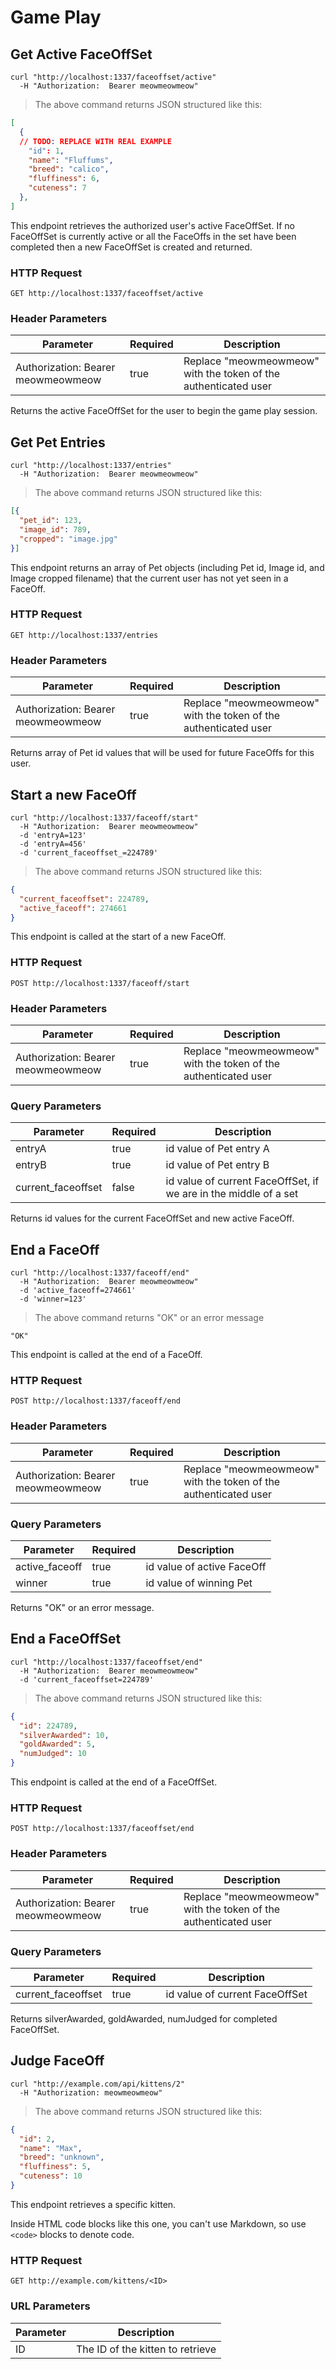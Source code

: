 # Game Play

## Get Active FaceOffSet

```shell
curl "http://localhost:1337/faceoffset/active"
  -H "Authorization:  Bearer meowmeowmeow"
```

> The above command returns JSON structured like this:

```json
[
  {
  // TODO: REPLACE WITH REAL EXAMPLE
    "id": 1,
    "name": "Fluffums",
    "breed": "calico",
    "fluffiness": 6,
    "cuteness": 7
  },
]
```

This endpoint retrieves the authorized user's active FaceOffSet.  If no FaceOffSet is currently active or all the FaceOffs in the set have been completed then a new FaceOffSet is created and returned.

### HTTP Request

`GET http://localhost:1337/faceoffset/active`

### Header Parameters

Parameter | Required | Description
--------- | ------- | -----------
Authorization:  Bearer meowmeowmeow | true | Replace "meowmeowmeow" with the token of the authenticated user

<aside class="success">
Returns the active FaceOffSet for the user to begin the game play session.
</aside>


## Get Pet Entries

```shell
curl "http://localhost:1337/entries"
  -H "Authorization:  Bearer meowmeowmeow"
```

> The above command returns JSON structured like this:

```json
[{
  "pet_id": 123,
  "image_id": 789,
  "cropped": "image.jpg"
}]
```

This endpoint returns an array of Pet objects (including Pet id, Image id, and Image cropped filename) that the current user has not yet seen in a FaceOff.

### HTTP Request

`GET http://localhost:1337/entries`

### Header Parameters

Parameter | Required | Description
--------- | ------- | -----------
Authorization:  Bearer meowmeowmeow | true | Replace "meowmeowmeow" with the token of the authenticated user

<aside class="success">
Returns array of Pet id values that will be used for future FaceOffs for this user.
</aside>


## Start a new FaceOff

```shell
curl "http://localhost:1337/faceoff/start"
  -H "Authorization:  Bearer meowmeowmeow"
  -d 'entryA=123'
  -d 'entryA=456'
  -d 'current_faceoffset_=224789'
```

> The above command returns JSON structured like this:

```json
{
  "current_faceoffset": 224789,
  "active_faceoff": 274661
}
```

This endpoint is called at the start of a new FaceOff.

### HTTP Request

`POST http://localhost:1337/faceoff/start`

### Header Parameters

Parameter | Required | Description
--------- | ------- | -----------
Authorization:  Bearer meowmeowmeow | true | Replace "meowmeowmeow" with the token of the authenticated user


### Query Parameters

Parameter | Required | Description
--------- | ------- | -----------
entryA | true | id value of Pet entry A
entryB | true | id value of Pet entry B
current_faceoffset | false | id value of current FaceOffSet, if we are in the middle of a set

<aside class="success">
Returns id values for the current FaceOffSet and new active FaceOff.
</aside>


## End a FaceOff

```shell
curl "http://localhost:1337/faceoff/end"
  -H "Authorization:  Bearer meowmeowmeow"
  -d 'active_faceoff=274661'
  -d 'winner=123'
```

> The above command returns "OK" or an error message

```
"OK"
```

This endpoint is called at the end of a FaceOff.

### HTTP Request

`POST http://localhost:1337/faceoff/end`

### Header Parameters

Parameter | Required | Description
--------- | ------- | -----------
Authorization:  Bearer meowmeowmeow | true | Replace "meowmeowmeow" with the token of the authenticated user


### Query Parameters

Parameter | Required | Description
--------- | ------- | -----------
active_faceoff | true | id value of active FaceOff
winner | true | id value of winning Pet

<aside class="success">
Returns "OK" or an error message.
</aside>

## End a FaceOffSet

```shell
curl "http://localhost:1337/faceoffset/end"
  -H "Authorization:  Bearer meowmeowmeow"
  -d 'current_faceoffset=224789'
```

> The above command returns JSON structured like this:

```json
{
  "id": 224789,
  "silverAwarded": 10,
  "goldAwarded": 5,
  "numJudged": 10
}
```

This endpoint is called at the end of a FaceOffSet.

### HTTP Request

`POST http://localhost:1337/faceoffset/end`

### Header Parameters

Parameter | Required | Description
--------- | ------- | -----------
Authorization:  Bearer meowmeowmeow | true | Replace "meowmeowmeow" with the token of the authenticated user


### Query Parameters

Parameter | Required | Description
--------- | ------- | -----------
current_faceoffset | true | id value of current FaceOffSet

<aside class="success">
Returns silverAwarded, goldAwarded, numJudged for completed FaceOffSet.
</aside>



## Judge FaceOff

```shell
curl "http://example.com/api/kittens/2"
  -H "Authorization: meowmeowmeow"
```

> The above command returns JSON structured like this:

```json
{
  "id": 2,
  "name": "Max",
  "breed": "unknown",
  "fluffiness": 5,
  "cuteness": 10
}
```

This endpoint retrieves a specific kitten.

<aside class="warning">Inside HTML code blocks like this one, you can't use Markdown, so use <code>&lt;code&gt;</code> blocks to denote code.</aside>

### HTTP Request

`GET http://example.com/kittens/<ID>`

### URL Parameters

Parameter | Description
--------- | -----------
ID | The ID of the kitten to retrieve
